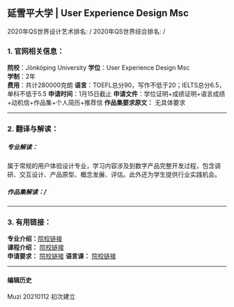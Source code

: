 ## 延雪平大学 | User Experience Design Msc

2020年QS世界设计艺术排名: /
2020年QS世界综合排名: /  

### 1. 官网相关信息：

**院校**：Jönköping University
**学位**：User Experience Design Msc  
**学制**：2年  
**费用**：共计280000克朗
**语言**：TOEFL总分90，写作不低于20；IELTS总分6.5，单科不低于5.5
**申请时间**：1月15日截止
**申请文件**：学位证明+成绩证明+语言成绩+动机信+作品集+个人简历+推荐信
**作品集要求原文：** 无具体要求

---

### 2. 翻译与解读：

##### 专业解读：
属于常规的用户体验设计专业，学习内容涉及到数字产品完整开发过程，包含调研、交互设计、产品原型、概念发展、评估。此外还为学生提供行业实践机会。

##### 作品集解读：/

---

### 3. 有用链接：

**专业介绍：**[院校链接](https://ju.se/en/study-at-ju/our-programmes/master-programmes/industrial-design.html)  
**课程介绍：** [院校链接](http://uid.umu.se/en/applications/programmes/mfa-in-interaction-design/subjects/)  
**申请要求：** [院校链接](https://ju.se/en/study-at-ju/admissions/masters-admission-guide.html)
**语言课：** [院校链接](https://www.universityadmissions.se/en/All-you-need-to-know1/Applying-for-studies/English-requirements/Internationally-recognized-English-test/)

---


#### 编辑历史
Muzi 20210112 初次建立
